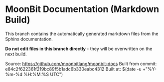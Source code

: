 # MoonBit Documentation (Markdown Build)

This branch contains the automatically generated markdown files from the Sphinx documentation.

**Do not edit files in this branch directly** - they will be overwritten on the next build.

Source: https://github.com/moonbitlang/moonbit-docs
Built from commit: e84c2f622361f219bc89f5b1adc6b330eabc4312
Built at: $(date -u +"%Y-%m-%d %H:%M:%S UTC")
